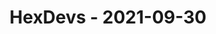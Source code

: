 ---
layout: post
title: HexDevs - 2021-09-30
datetime: '2021-09-30T14:00:00-07:00'
name: HexDevs
external_url: https://meetingplace.io/hexdevs/events/6326
online_event: true
year_month: 2021-09
---